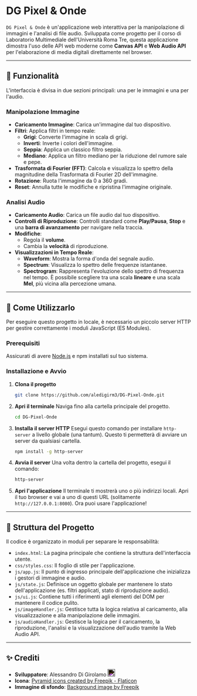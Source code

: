 # DG Pixel & Onde

`DG Pixel & Onde` è un'applicazione web interattiva per la manipolazione di immagini e l'analisi di file audio. Sviluppata come progetto per il corso di Laboratorio Multimediale dell'Università Roma Tre, questa applicazione dimostra l'uso delle API web moderne come **Canvas API** e **Web Audio API** per l'elaborazione di media digitali direttamente nel browser.

---

## 🎨 Funzionalità

L'interfaccia è divisa in due sezioni principali: una per le immagini e una per l'audio.

### Manipolazione Immagine

- **Caricamento Immagine**: Carica un'immagine dal tuo dispositivo.
- **Filtri**: Applica filtri in tempo reale:
  - **Grigi**: Converte l'immagine in scala di grigi.
  - **Inverti**: Inverte i colori dell'immagine.
  - **Seppia**: Applica un classico filtro seppia.
  - **Mediano**: Applica un filtro mediano per la riduzione del rumore sale e pepe.
- **Trasformata di Fourier (FFT)**: Calcola e visualizza lo spettro della magnitudine della Trasformata di Fourier 2D dell'immagine.
- **Rotazione**: Ruota l'immagine da 0 a 360 gradi.
- **Reset**: Annulla tutte le modifiche e ripristina l'immagine originale.

### Analisi Audio

- **Caricamento Audio**: Carica un file audio dal tuo dispositivo.
- **Controlli di Riproduzione**: Controlli standard come **Play/Pausa**, **Stop** e una **barra di avanzamento** per navigare nella traccia.
- **Modifiche**:
  - Regola il **volume**.
  - Cambia la **velocità** di riproduzione.
- **Visualizzazioni in Tempo Reale**:
  - **Waveform**: Mostra la forma d'onda del segnale audio.
  - **Spectrum**: Visualizza lo spettro delle frequenze istantanee.
  - **Spectrogram**: Rappresenta l'evoluzione dello spettro di frequenza nel tempo. È possibile scegliere tra una scala **lineare** e una scala **Mel**, più vicina alla percezione umana.

---

## 🚀 Come Utilizzarlo

Per eseguire questo progetto in locale, è necessario un piccolo server HTTP per gestire correttamente i moduli JavaScript (ES Modules).

### Prerequisiti

Assicurati di avere [Node.js](https://nodejs.org/) e npm installati sul tuo sistema.

### Installazione e Avvio

1.  **Clona il progetto**
    ```sh
    git clone https://github.com/aledigirm3/DG-Pixel-Onde.git
    ```

2.  **Apri il terminale**
    Naviga fino alla cartella principale del progetto.
    ```sh
    cd DG-Pixel-Onde
    ```

3.  **Installa il server HTTP**
    Esegui questo comando per installare `http-server` a livello globale (una tantum). Questo ti permetterà di avviare un server da qualsiasi cartella.
    ```sh
    npm install -g http-server
    ```

4.  **Avvia il server**
    Una volta dentro la cartella del progetto, esegui il comando:
    ```sh
    http-server
    ```

5.  **Apri l'applicazione**
    Il terminale ti mostrerà uno o più indirizzi locali. Apri il tuo browser e vai a uno di questi URL (solitamente `http://127.0.0.1:8080`). Ora puoi usare l'applicazione!

---

## 📂 Struttura del Progetto

Il codice è organizzato in moduli per separare le responsabilità:

- `index.html`: La pagina principale che contiene la struttura dell'interfaccia utente.
- `css/styles.css`: Il foglio di stile per l'applicazione.
- `js/app.js`: Il punto di ingresso principale dell'applicazione che inizializza i gestori di immagine e audio.
- `js/state.js`: Definisce un oggetto globale per mantenere lo stato dell'applicazione (es. filtri applicati, stato di riproduzione audio).
- `js/ui.js`: Contiene tutti i riferimenti agli elementi del DOM per mantenere il codice pulito.
- `js/imageHandler.js`: Gestisce tutta la logica relativa al caricamento, alla visualizzazione e alla manipolazione delle immagini.
- `js/audioHandler.js`: Gestisce la logica per il caricamento, la riproduzione, l'analisi e la visualizzazione dell'audio tramite la Web Audio API.

---

## ✨ Crediti

- **Sviluppatore**: Alessandro Di Girolamo <a href="https://github.com/aledigirm3"><img src="https://cdn.jsdelivr.net/gh/devicons/devicon/icons/github/github-original.svg" 
     width="20" height="20"
     style="filter: invert(1);"/></a>
- **Icona**: [Pyramid icons created by Freepik - Flaticon](https://www.flaticon.com/free-icon/pyramid_6181172)
- **Immagine di sfondo**: [Background image by Freepik](https://www.freepik.com/free-photo/3d-rendering-hexagonal-texture-background_66626551.htm)